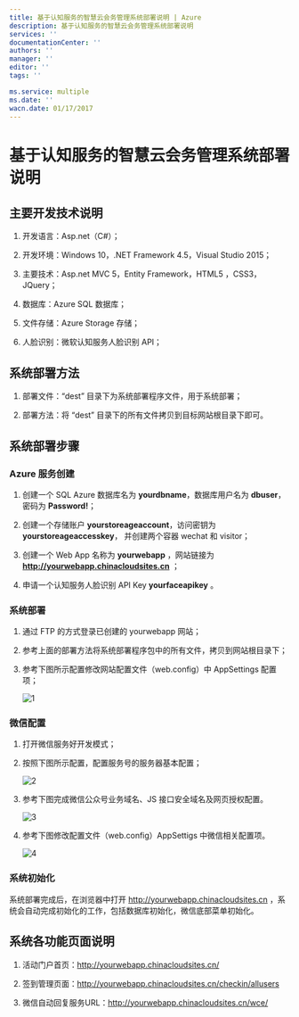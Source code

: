```yaml
---
title: 基于认知服务的智慧云会务管理系统部署说明 | Azure
description: 基于认知服务的智慧云会务管理系统部署说明
services: ''
documentationCenter: ''
authors: ''
manager: ''
editor: ''
tags: ''

ms.service: multiple
ms.date: ''
wacn.date: 01/17/2017
---
```


# 基于认知服务的智慧云会务管理系统部署说明

## 主要开发技术说明
1. 开发语言：Asp.net（C#）；

2. 开发环境：Windows 10，.NET Framework 4.5，Visual Studio 2015；

3. 主要技术：Asp.net MVC 5，Entity Framework，HTML5 ，CSS3，JQuery；

4. 数据库：Azure SQL 数据库； 

5. 文件存储：Azure Storage 存储；

6. 人脸识别：微软认知服务人脸识别 API；

## 系统部署方法
1. 部署文件：“dest” 目录下为系统部署程序文件，用于系统部署；

2. 部署方法：将 “dest” 目录下的所有文件拷贝到目标网站根目录下即可。

## 系统部署步骤

### Azure 服务创建

1. 创建一个 SQL Azure 数据库名为 **yourdbname**，数据库用户名为 **dbuser**，密码为 **Password!**；

2. 创建一个存储账户 **yourstoreageaccount**，访问密钥为 **yourstoreageaccesskey**， 并创建两个容器 wechat 和 visitor；

3. 创建一个 Web App 名称为 **yourwebapp** ，网站链接为 **http://yourwebapp.chinacloudsites.cn** ；

4. 申请一个认知服务人脸识别 API Key  **yourfaceapikey** 。

### 系统部署

1. 通过 FTP 的方式登录已创建的 yourwebapp 网站；

2. 参考上面的部署方法将系统部署程序包中的所有文件，拷贝到网站根目录下；

3. 参考下图所示配置修改网站配置文件（web.config）中 AppSettings 配置项；

    ![1](./media/azure-wechat-solution-anruizhuoyue-wechat-based-conference-management-solution/1.png)

### 微信配置

1. 打开微信服务好开发模式；

2. 按照下图所示配置，配置服务号的服务器基本配置；

    ![2](./media/azure-wechat-solution-anruizhuoyue-wechat-based-conference-management-solution/2.png)

3. 参考下图完成微信公众号业务域名、JS 接口安全域名及网页授权配置。

    ![3](./media/azure-wechat-solution-anruizhuoyue-wechat-based-conference-management-solution/3.png)

4. 参考下图修改配置文件（web.config）AppSettigs 中微信相关配置项。

    ![4](./media/azure-wechat-solution-anruizhuoyue-wechat-based-conference-management-solution/4.png)

### 系统初始化

系统部署完成后，在浏览器中打开 http://yourwebapp.chinacloudsites.cn ，系统会自动完成初始化的工作，包括数据库初始化，微信底部菜单初始化。

## 系统各功能页面说明
1. 活动门户首页：http://yourwebapp.chinacloudsites.cn/

2. 签到管理页面：http://yourwebapp.chinacloudsites.cn/checkin/allusers

3. 微信自动回复服务URL：http://yourwebapp.chinacloudsites.cn/wce/